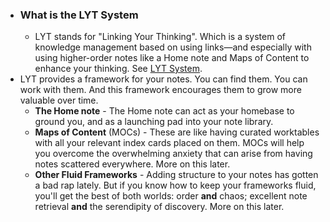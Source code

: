 - ### What is the LYT System
    - LYT stands for "Linking Your Thinking". Which is a system of knowledge management based on using links—and especially with using higher-order notes like a Home note and Maps of Content to enhance your thinking. See [LYT System](<LYT System.md>).
- LYT provides a framework for your notes. You can find them. You can work with them. And this framework encourages them to grow more valuable over time.
    - **The Home note** - The Home note can act as your homebase to ground you, and as a launching pad into your note library.
    - **Maps of Content** (MOCs) - These are like having curated worktables with all your relevant index cards placed on them. MOCs will help you overcome the overwhelming anxiety that can arise from having notes scattered everywhere. More on this later.
    - **Other Fluid Frameworks** - Adding structure to your notes has gotten a bad rap lately. But if you know how to keep your frameworks fluid, you'll get the best of both worlds: order __and__ chaos; excellent note retrieval __and__ the serendipity of discovery. More on this later.
